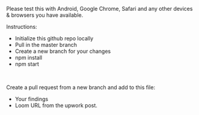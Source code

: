Please test this with Android, Google Chrome, Safari and any other devices & browsers you have available.

Instructions:
* Initialize this github repo locally
* Pull in the master branch
* Create a new branch for your changes
* npm install
* npm start

&nbsp;

Create a pull request from a new branch and add to this file:
* Your findings 
* Loom URL from the upwork post.
